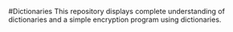 #Dictionaries
This repository displays complete understanding of dictionaries and a simple encryption program using dictionaries. 
